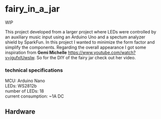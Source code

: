 # fairy_in_a_jar

WIP  

This project developed from a larger project where LEDs were controlled by an auxiliary music input using an Arduino Uno and a spectum analyzer shield by SparkFun.
In this project I wanted to minimize the form factor and simplify the components. Regarding the overall appearance I got some inspiration from **Gemi Michelle** https://www.youtube.com/watch?v=jgufxIUwslw. So for the DIY of the fairy jar check out her video.

### technical specifications

MCU: Arduino Nano  
LEDs: WS2812b  
number of LEDs: 18  
current consumption: ~1A DC

## Hardware

